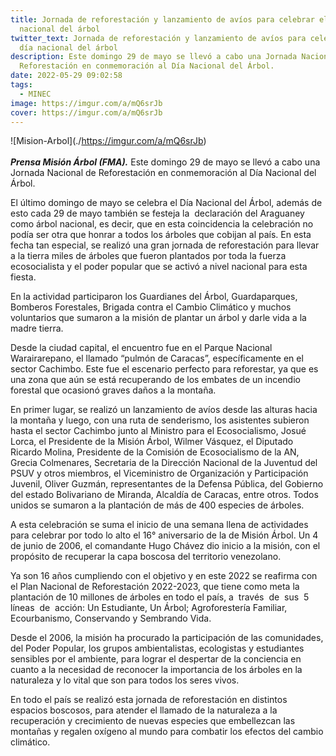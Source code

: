 ```yaml
---
title: Jornada de reforestación y lanzamiento de avíos para celebrar el día
  nacional del árbol
twitter_text: Jornada de reforestación y lanzamiento de avíos para celebrar el
  día nacional del árbol
description: Este domingo 29 de mayo se llevó a cabo una Jornada Nacional de
  Reforestación en conmemoración al Día Nacional del Árbol.
date: 2022-05-29 09:02:58
tags:
  - MINEC
image: https://imgur.com/a/mQ6srJb
cover: https://imgur.com/a/mQ6srJb
---
```

!\[Mision-Arbol](./https://imgur.com/a/mQ6srJb)\
\
***Prensa Misión Árbol (FMA).*** Este domingo 29 de mayo se llevó a cabo una Jornada Nacional de Reforestación en conmemoración al Día Nacional del Árbol.

El último domingo de mayo se celebra el Día Nacional del Árbol, además de esto cada 29 de mayo también se festeja la  declaración del Araguaney como árbol nacional, es decir, que en esta coincidencia la celebración no podía ser otra que honrar a todos los árboles que cobijan al país. En esta fecha tan especial, se realizó una gran jornada de reforestación para llevar a la tierra miles de árboles que fueron plantados por toda la fuerza ecosocialista y el poder popular que se activó a nivel nacional para esta fiesta.

En la actividad participaron los Guardianes del Árbol, Guardaparques, Bomberos Forestales, Brigada contra el Cambio Climático y muchos voluntarios que sumaron a la misión de plantar un árbol y darle vida a la madre tierra.

Desde la ciudad capital, el encuentro fue en el Parque Nacional Warairarepano, el llamado “pulmón de Caracas”, específicamente en el sector Cachimbo. Este fue el escenario perfecto para reforestar, ya que es una zona que aún se está recuperando de los embates de un incendio forestal que ocasionó graves daños a la montaña.

En primer lugar, se realizó un lanzamiento de avíos desde las alturas hacia la montaña y luego, con una ruta de senderismo, los asistentes subieron hasta el sector Cachimbo junto al Ministro para el Ecosocialismo, Josué Lorca, el Presidente de la Misión Árbol, Wilmer Vásquez, el Diputado Ricardo Molina, Presidente de la Comisión de Ecosocialismo de la AN, Grecia Colmenares, Secretaria de la Dirección Nacional de la Juventud del PSUV y otros miembros, el Viceministro de Organización y Participación Juvenil, Oliver Guzmán, representantes de la Defensa Pública, del Gobierno del estado Bolivariano de Miranda, Alcaldía de Caracas, entre otros. Todos unidos se sumaron a la plantación de más de 400 especies de árboles.

A esta celebración se suma el inicio de una semana llena de actividades para celebrar por todo lo alto el 16° aniversario de la de Misión Árbol. Un 4 de junio de 2006, el comandante Hugo Chávez dio inicio a la misión, con el propósito de recuperar la capa boscosa del territorio venezolano. 

Ya son 16 años cumpliendo con el objetivo y en este 2022 se reafirma con el Plan Nacional de Reforestación 2022-2023, que tiene como meta la plantación de 10 millones de árboles en todo el país, a  través  de  sus  5  líneas  de  acción: Un Estudiante, Un Árbol; Agroforestería Familiar, Ecourbanismo, Conservando y Sembrando Vida.

Desde el 2006, la misión ha procurado la participación de las comunidades, del Poder Popular, los grupos ambientalistas, ecologistas y estudiantes sensibles por el ambiente, para lograr el despertar de la conciencia en cuanto a la necesidad de reconocer la importancia de los árboles en la naturaleza y lo vital que son para todos los seres vivos.

En todo el país se realizó esta jornada de reforestación en distintos espacios boscosos, para atender el llamado de la naturaleza a la recuperación y crecimiento de nuevas especies que embellezcan las montañas y regalen oxígeno al mundo para combatir los efectos del cambio climático.